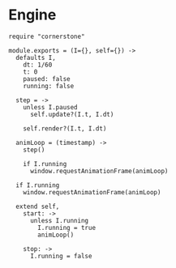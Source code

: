 Engine
======
 
    require "cornerstone"

    module.exports = (I={}, self={}) ->
      defaults I,
        dt: 1/60
        t: 0
        paused: false
        running: false

      step = ->
        unless I.paused
          self.update?(I.t, I.dt)

        self.render?(I.t, I.dt)

      animLoop = (timestamp) ->
        step()

        if I.running
          window.requestAnimationFrame(animLoop)

      if I.running
        window.requestAnimationFrame(animLoop)

      extend self,
        start: ->
          unless I.running
            I.running = true
            animLoop()

        stop: ->
          I.running = false
